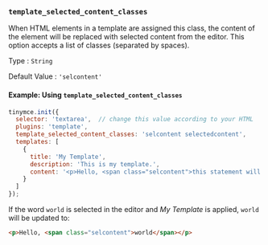 ### `template_selected_content_classes`

When HTML elements in a template are assigned this class, the content of the element will be replaced with selected content from the editor. This option accepts a list of classes (separated by spaces).

Type
: `String`

Default Value
: `'selcontent'`

#### Example: Using `template_selected_content_classes`

```js
tinymce.init({
  selector: 'textarea',  // change this value according to your HTML
  plugins: 'template',
  template_selected_content_classes: 'selcontent selectedcontent',
  templates: [
    {
      title: 'My Template',
      description: 'This is my template.',
      content: '<p>Hello, <span class="selcontent">this statement will be replaced.</span></p>'
    }
  ]
});
```

If the word `world` is selected in the editor and _My Template_ is applied, `world` will be updated to:

```html
<p>Hello, <span class="selcontent">world</span></p>
```

